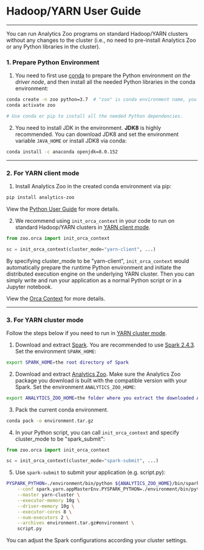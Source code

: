 # Hadoop/YARN User Guide

---

You can run Analytics Zoo programs on standard Hadoop/YARN clusters without any changes to the cluster (i.e., no need to pre-install Analytics Zoo or any Python libraries in the cluster).

### **1. Prepare Python Environment**

1) You need to first use [conda](https://docs.conda.io/projects/conda/en/latest/user-guide/install/) to prepare the Python environment _on the driver node_, and then install all the needed Python libraries in the conda environment:

```bash
conda create -n zoo python=3.7  # "zoo" is conda environment name, you can use any name you like.
conda activate zoo

# Use conda or pip to install all the needed Python dependencies.
``` 


2) You need to install JDK in the environment. __JDK8__ is highly recommended.
You can download JDK8 and set the environment variable `JAVA_HOME` or install JDK8 via conda:

```bash
conda install -c anaconda openjdk=8.0.152
```

---
### **2. For YARN client mode**

1) Install Analytics Zoo in the created conda environment via pip:

```bash
pip install analytics-zoo
```

View the [Python User Guide](python.html) for more details.

2) We recommend using `init_orca_context` in your code to run on standard Hadoop/YARN clusters in [YARN client mode](https://spark.apache.org/docs/latest/running-on-yarn.html#launching-spark-on-yarn). 

```python
from zoo.orca import init_orca_context

sc = init_orca_context(cluster_mode="yarn-client", ...)
```

By specifying cluster_mode to be "yarn-client", `init_orca_context` would automatically prepare the runtime Python environment and initiate the distributed execution engine on the underlying YARN cluster. 
Then you can simply write and run your application as a normal Python script or in a Jupyter notebook.

View the [Orca Context](../../Orca/Overview/orca-context.html) for more details.

---
### **3. For YARN cluster mode**

Follow the steps below if you need to run in [YARN cluster mode](https://spark.apache.org/docs/latest/running-on-yarn.html#launching-spark-on-yarn).

1) Download and extract [Spark](https://spark.apache.org/downloads.html). You are recommended to use [Spark 2.4.3](https://archive.apache.org/dist/spark/spark-2.4.3/spark-2.4.3-bin-hadoop2.7.tgz). 
Set the environment `SPARK_HOME`:

```bash
export SPARK_HOME=the root directory of Spark
```

2) Download and extract [Analytics Zoo](https://analytics-zoo.github.io/master/#release-download/). Make sure the Analytics Zoo package you download is built with the compatible version with your Spark.
Set the environment `ANALYTICS_ZOO_HOME`:

```bash
export ANALYTICS_ZOO_HOME=the folder where you extract the downloaded Analytics Zoo zip package
```

3) Pack the current conda environment.

```bash
conda pack -o environment.tar.gz
```

4) In your Python script, you can call `init_orca_context` and specify cluster_mode to be "spark_submit":

```python
from zoo.orca import init_orca_context

sc = init_orca_context(cluster_mode="spark-submit", ...)
```

5) Use `spark-submit` to submit your application (e.g. script.py):

```bash
PYSPARK_PYTHON=./environment/bin/python ${ANALYTICS_ZOO_HOME}/bin/spark-submit-python-with-zoo.sh \
    --conf spark.yarn.appMasterEnv.PYSPARK_PYTHON=./environment/bin/python \
    --master yarn-cluster \
    --executor-memory 10g \
    --driver-memory 10g \
    --executor-cores 8 \
    --num-executors 2 \
    --archives environment.tar.gz#environment \
    script.py
```

You can adjust the Spark configurations according your cluster settings.
